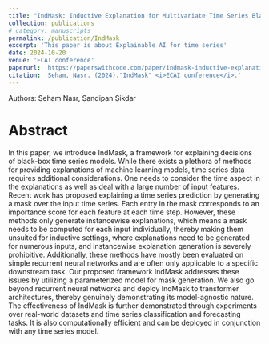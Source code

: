 ```yaml
---
title: "IndMask: Inductive Explanation for Multivariate Time Series Black-box Models"
collection: publications
# category: manuscripts
permalink: /publication/IndMask
excerpt: 'This paper is about Explainable AI for time series'
date: 2024-10-20
venue: 'ECAI conference'
paperurl: 'https://paperswithcode.com/paper/indmask-inductive-explanation-for'
citation: 'Seham, Nasr. (2024)."IndMask" <i>ECAI conference</i>.'
---
```

Authors: Seham Nasr, Sandipan Sikdar

# Abstract
In this paper, we introduce IndMask, a framework for explaining decisions of black-box time series models. While there exists a plethora of methods for providing explanations of machine learning models, time series data requires additional considerations. One needs to consider the time aspect in the explanations as well as deal with a large number of input features. Recent work has proposed explaining a time series prediction by generating a mask over the input time series. Each entry in the mask corresponds to an importance score for each feature at each time step. However, these methods only generate instancewise explanations, which means a mask needs to be computed for each input individually, thereby making them unsuited for inductive settings, where explanations need to be generated for numerous inputs, and instancewise explanation generation is severely prohibitive. Additionally, these methods have mostly been evaluated on simple recurrent neural networks and are often only applicable to a specific downstream task. Our proposed framework IndMask addresses these issues by utilizing a parameterized model for mask generation. We also go beyond recurrent neural networks and deploy IndMask to transformer architectures, thereby genuinely demonstrating its model-agnostic nature. The effectiveness of IndMask is further demonstrated through experiments over real-world datasets and time series classification and forecasting tasks. It is also computationally efficient and can be deployed in conjunction with any time series model.

